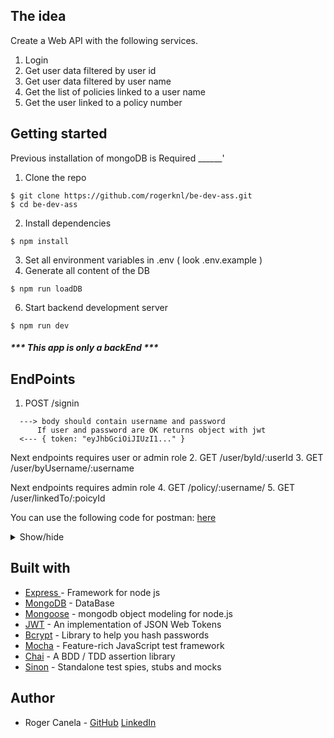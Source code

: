 ## The idea
Create a Web API with the following services.

1. Login
2. Get user data filtered by user id
3. Get user data filtered by user name
4. Get the list of policies linked to a user name
5. Get the user linked to a policy number

## Getting started
Previous installation of mongoDB is Required
______'

1. Clone the repo

```
$ git clone https://github.com/rogerknl/be-dev-ass.git
$ cd be-dev-ass
```
2. Install dependencies
```
$ npm install
```
3. Set all environment variables in .env ( look .env.example )
4. Generate all content of the DB

```
$ npm run loadDB
```
6. Start backend development server

```
$ npm run dev
```
##### *** This app is only a backEnd  ***

## EndPoints
1. POST /signin

```
  ---> body should contain username and password
      If user and password are OK returns object with jwt 
  <--- { token: "eyJhbGciOiJIUzI1..." }
```
Next endpoints requires user or admin role
2. GET  /user/byId/:userId
3. GET  /user/byUsername/:username

Next endpoints requires admin role
4. GET  /policy/:username/
5. GET  /user/linkedTo/:poicyId

You can use the following code for postman: [here](https://github.com/rogerknl/be-dev-ass/tree/develop/tests/be-dev-ass.postman_collection.json)
<details><summary>Show/hide</summary>
	
```
{
	"info": {
		"_postman_id": "6f85b76f-9c57-45da-9d77-e798059a270e",
		"name": "be-dev-ass",
		"schema": "https://schema.getpostman.com/json/collection/v2.1.0/collection.json"
	},
	"item": [
		{
			"name": "Signin",
			"request": {
				"method": "POST",
				"header": [
					{
						"key": "Content-Type",
						"name": "Content-Type",
						"value": "application/json",
						"type": "text"
					}
				],
				"body": {
					"mode": "raw",
					"raw": "{\n\t\"username\": \"Roberts\",\n\t\"password\": \"Roberts\"\n}"
				},
				"url": {
					"raw": "{{url}}/signin",
					"host": [
						"{{url}}"
					],
					"path": [
						"signin"
					]
				}
			},
			"response": []
		},
		{
			"name": "user/byId/",
			"request": {
				"auth": {
					"type": "bearer",
					"bearer": [
						{
							"key": "token",
							"value": "{{token}}",
							"type": "string"
						}
					]
				},
				"method": "GET",
				"header": [],
				"body": {
					"mode": "raw",
					"raw": ""
				},
				"url": {
					"raw": "{{url}}/user/byId/12f34e63-d4f1-4701-bbad-5b4b81a66a38",
					"host": [
						"{{url}}"
					],
					"path": [
						"user",
						"byId",
						"12f34e63-d4f1-4701-bbad-5b4b81a66a38"
					]
				}
			},
			"response": []
		},
		{
			"name": "user/byUsername",
			"request": {
				"auth": {
					"type": "bearer",
					"bearer": [
						{
							"key": "token",
							"value": "{{token}}",
							"type": "string"
						}
					]
				},
				"method": "GET",
				"header": [],
				"body": {
					"mode": "raw",
					"raw": ""
				},
				"url": {
					"raw": "{{url}}/user/byUsername/Roberts",
					"host": [
						"{{url}}"
					],
					"path": [
						"user",
						"byUsername",
						"Roberts"
					]
				}
			},
			"response": []
		},
		{
			"name": "policies by username",
			"request": {
				"auth": {
					"type": "bearer",
					"bearer": [
						{
							"key": "token",
							"value": "{{token}}",
							"type": "string"
						}
					]
				},
				"method": "GET",
				"header": [],
				"body": {
					"mode": "raw",
					"raw": ""
				},
				"url": {
					"raw": "{{url}}/policy/Britney",
					"host": [
						"{{url}}"
					],
					"path": [
						"policy",
						"Britney"
					]
				}
			},
			"response": []
		},
		{
			"name": "user linked To policy id",
			"request": {
				"auth": {
					"type": "bearer",
					"bearer": [
						{
							"key": "token",
							"value": "{{token}}",
							"type": "string"
						}
					]
				},
				"method": "GET",
				"header": [],
				"body": {
					"mode": "raw",
					"raw": ""
				},
				"url": {
					"raw": "{{url}}/user/linkedTo/7b624ed3-00d5-4c1b-9ab8-c265067ef58b",
					"host": [
						"{{url}}"
					],
					"path": [
						"user",
						"linkedTo",
						"7b624ed3-00d5-4c1b-9ab8-c265067ef58b"
					]
				}
			},
			"response": []
		}
	]
}
```
*Remember to set up url and token vars
</details>

## Built with

* [Express ](https://expressjs.com/)- Framework for node js
* [MongoDB](https://www.mongodb.com/) - DataBase
* [Mongoose](https://mongoosejs.com/) - mongodb object modeling for node.js
* [JWT](https://www.npmjs.com/package/jsonwebtoken) - An implementation of JSON Web Tokens
* [Bcrypt](https://www.npmjs.com/package/bcrypt) - Library to help you hash passwords
* [Mocha](https://mochajs.org/) - Feature-rich JavaScript test framework
* [Chai](https://www.chaijs.com/) - A BDD / TDD assertion library
* [Sinon](https://sinonjs.org/) - Standalone test spies, stubs and mocks

## Author

- Roger Canela - [GitHub](https://github.com/rogerknl) [LinkedIn](https://www.linkedin.com/in/roger-canela-2a085826/)
